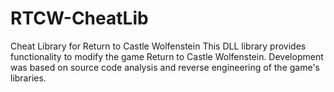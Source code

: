 # RTCW-CheatLib
Cheat Library for Return to Castle Wolfenstein
This DLL library provides functionality to modify the game Return to Castle Wolfenstein. Development was based on source code analysis and reverse engineering of the game's libraries.

